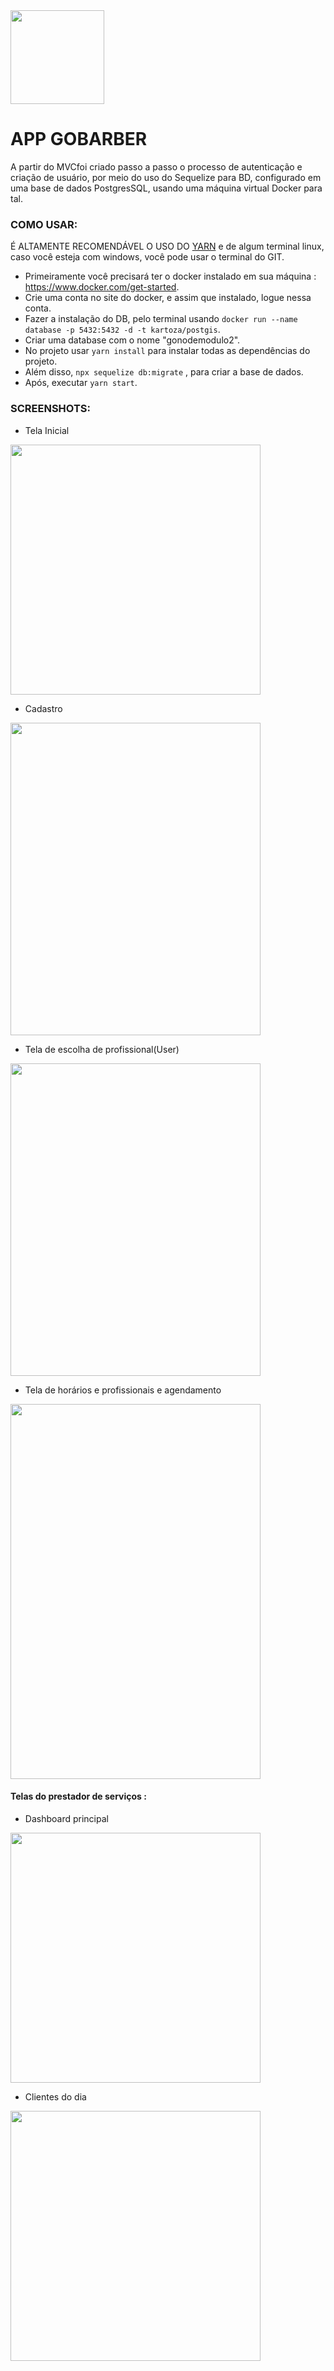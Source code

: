    <img src="https://s3.us-east-2.amazonaws.com/gobarber-img/logo.svg" height = "150"/>


# APP GOBARBER
  A partir do MVCfoi criado passo a passo o processo de autenticação e criação de usuário, por meio do uso do Sequelize para BD,
  configurado em uma base de dados PostgresSQL, usando uma máquina virtual Docker para tal.

 ### COMO USAR:
  É ALTAMENTE RECOMENDÁVEL O USO DO [YARN](https://yarnpkg.com/pt-BR/) e de algum terminal linux, caso você esteja com windows, você pode usar o terminal do GIT.


  - Primeiramente você precisará ter o docker instalado em sua máquina : https://www.docker.com/get-started.
  - Crie uma conta no site do docker, e assim que instalado, logue nessa conta.
  - Fazer a instalação do DB, pelo terminal usando `docker run --name database -p 5432:5432 -d -t kartoza/postgis`.
  - Criar uma database com o nome "gonodemodulo2".
  - No projeto usar `yarn install` para instalar todas as dependências do projeto.
  - Além disso, `npx sequelize db:migrate` , para criar a base de dados.
  - Após, executar `yarn start`.

  ### SCREENSHOTS:
  - Tela Inicial
  <img src="https://s3.us-east-2.amazonaws.com/gobarber-img/1.png" height = "400" width = "400" />

  -  Cadastro
  <img src="https://s3.us-east-2.amazonaws.com/gobarber-img/Screenshot_8.png" height = "500" width = "400" />

   - Tela de escolha de profissional(User)
  <img src="https://s3.us-east-2.amazonaws.com/gobarber-img/2.png" height = "500" width = "400" />

   - Tela de horários e profissionais e agendamento
   <img src="https://s3.us-east-2.amazonaws.com/gobarber-img/Screenshot_5.png" height = "600" width = "400" />

   #### Telas do prestador de serviços :

   - Dashboard principal
   <img src="https://s3.us-east-2.amazonaws.com/gobarber-img/Screenshot_9.png" height = "400" width = "400" />

   - Clientes do dia
   <img src="https://s3.us-east-2.amazonaws.com/gobarber-img/Screenshot_6.png" height = "400" width = "400" />



